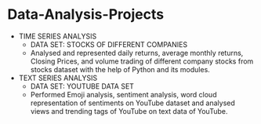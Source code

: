 # Data-Analysis-Projects
* TIME SERIES ANALYSIS
    - DATA SET: STOCKS OF DIFFERENT COMPANIES
    -	Analysed and represented daily returns, average monthly returns, Closing Prices, and volume trading of different company stocks from stocks dataset with the help of Python and its modules.
* TEXT SERIES ANALYSIS
    - DATA SET: YOUTUBE DATA SET
    -	Performed Emoji analysis, sentiment analysis, word cloud representation of sentiments on YouTube dataset and analysed views and trending tags of YouTube on text data of YouTube.
